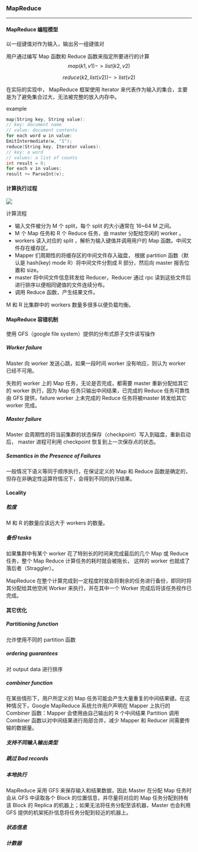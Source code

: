 ### MapReduce

---

#### MapReduce 编程模型

以一组键值对作为输入，输出另一组键值对

用户通过编写 Map 函数和 Reduce 函数来指定所要进行的计算
$$
map (k1, v1)           -> list(k2, v2)
$$

$$
reduce(k2, list(v2))   ->list(v2)
$$

在实际的实现中， MapReduce 框架使用 Iterator 来代表作为输入的集合，主要是为了避免集合过大，无法被完整的放入内存中。

example

```cpp
map(String key, String value):
// key: document name
// value: document contents
for each word w in value:
EmitIntermediate(w, "1");
reduce(String key, Iterator values):
// key: a word
// values: a list of counts
int result = 0;
for each v in values:
result += ParseInt(v);
```



#### 计算执行过程

![](https://pic4.zhimg.com/80/v2-add6b28c0c1632fe764271b8ad7b14fb_720w.jpg)

计算流程

- 输入文件被分为 M 个 split，每个 split 的大小通常在 16~64 M 之间。
- M 个 Map 任务和 R 个 Reduce 任务，由 master 分配给空闲的 worker 。
- workers 读入对应的 split ，解析为输入键值并调用用户的 Map 函数。中间文件存在缓存区。
- Mapper 们周期性的将缓存区的中间文件存入磁盘， 根据 partition 函数（默认是 hash(key) mode R）将中间文件分割成 R 部分，然后向 master 报告位置和 size。
- master 将中间文件信息转发给 Reducer，Reducer 通过 rpc 读到这些文件后进行排序以便相同键值的文件连续分布。
- 调用 Reduce 函数，产生结果文件。

M 和 R 比集群中的 workers 数量多很多以便负载均衡。



#### MapReduce 容错机制

使用 GFS（google file system）提供的分布式原子文件读写操作

##### Worker failure

Master 向 worker 发送心跳，如果一段时间 worker 没有响应，则认为 worker 已经不可用。

失败的 worker 上的 Map 任务，无论是否完成，都需要 master 重新分配给其它的 worker 执行，因为 Map 任务只输出中间结果，已完成的 Reduce 任务可靠性由 GFS 提供，failure worker 上未完成的 Reduce 任务将被master 转发给其它 worker 完成。

##### Master failure

Master 会周期性的将当前集群的状态保存（checkpoint）写入到磁盘，重新启动后， master 进程可利用 checkpoint 恢复到上一次保存点的状态。

#####  Semantics in the Presence of Failures

一般情况下语义等同于顺序执行，在保证定义的 Map 和 Reduce 函数是确定的，但存在非确定性运算符情况下，会得到不同的执行结果。

#### Locality

##### 粒度

M 和 R 的数量应该远大于 workers 的数量。

##### 备份 tasks

如果集群中有某个 worker 花了特别长的时间来完成最后的几个 Map 或 Reduce 任务，整个 Map Reduce 计算任务的耗时就会被拖长， 这样的 worker 也就成了落后者（Straggler）。

MapReduce 在整个计算完成到一定程度时就会将剩余的任务进行备份，即同时将其分配给其他空闲 Worker 来执行，并在其中一个 Worker 完成后将该任务视作已完成。

#### 其它优化

##### Partitioning function

允许使用不同的 partition 函数

##### ordering guarantees

对 output data 进行排序

##### combiner function

在某些情形下，用户所定义的 Map 任务可能会产生大量重复的中间结果键。在这种情况下，Google MapReduce 系统允许用户声明在 Mapper 上执行的 Combiner 函数：Mapper 会使用由自己输出的 R 个中间结果 Partition 调用 Combiner 函数以对中间结果进行局部合并，减少 Mapper 和 Reducer 间需要传输的数据量。

##### 支持不同输入输出类型

##### 跳过 Bad records

##### 本地执行

MapReduce 采用 GFS 来保存输入和结果数据，因此 Master 在分配 Map 任务时会从 GFS 中读取各个 Block 的位置信息，并尽量将对应的 Map 任务分配到持有该 Block 的 Replica 的机器上；如果无法将任务分配至该机器，Master 也会利用 GFS 提供的机架拓扑信息将任务分配到较近的机器上。

##### 状态信息

##### 计数器

